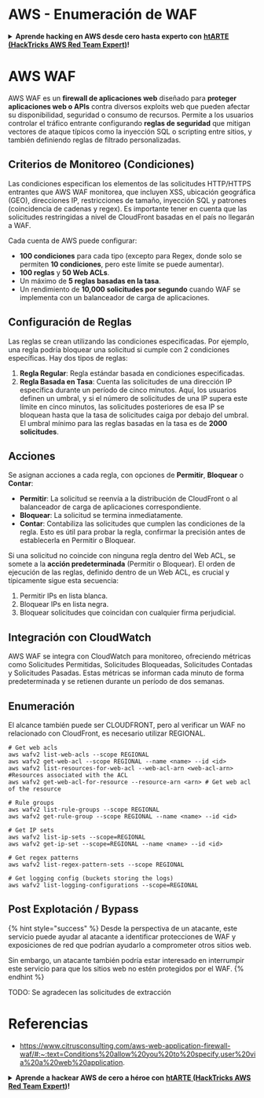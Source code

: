 # AWS - Enumeración de WAF

<details>

<summary><strong>Aprende hacking en AWS desde cero hasta experto con</strong> <a href="https://training.hacktricks.xyz/courses/arte"><strong>htARTE (HackTricks AWS Red Team Expert)</strong></a><strong>!</strong></summary>

Otras formas de apoyar a HackTricks:

* Si deseas ver tu **empresa anunciada en HackTricks** o **descargar HackTricks en PDF** Consulta los [**PLANES DE SUSCRIPCIÓN**](https://github.com/sponsors/carlospolop)!
* Obtén el [**oficial PEASS & HackTricks swag**](https://peass.creator-spring.com)
* Descubre [**The PEASS Family**](https://opensea.io/collection/the-peass-family), nuestra colección exclusiva de [**NFTs**](https://opensea.io/collection/the-peass-family)
* **Únete al** 💬 [**grupo de Discord**](https://discord.gg/hRep4RUj7f) o al [**grupo de telegram**](https://t.me/peass) o **síguenos** en **Twitter** 🐦 [**@hacktricks_live**](https://twitter.com/hacktricks_live)**.**
* **Comparte tus trucos de hacking enviando PRs a los repositorios de** [**HackTricks**](https://github.com/carlospolop/hacktricks) y [**HackTricks Cloud**](https://github.com/carlospolop/hacktricks-cloud).

</details>

# AWS WAF

AWS WAF es un **firewall de aplicaciones web** diseñado para **proteger aplicaciones web o APIs** contra diversos exploits web que pueden afectar su disponibilidad, seguridad o consumo de recursos. Permite a los usuarios controlar el tráfico entrante configurando **reglas de seguridad** que mitigan vectores de ataque típicos como la inyección SQL o scripting entre sitios, y también definiendo reglas de filtrado personalizadas.

## Criterios de Monitoreo (Condiciones)

Las condiciones especifican los elementos de las solicitudes HTTP/HTTPS entrantes que AWS WAF monitorea, que incluyen XSS, ubicación geográfica (GEO), direcciones IP, restricciones de tamaño, inyección SQL y patrones (coincidencia de cadenas y regex). Es importante tener en cuenta que las solicitudes restringidas a nivel de CloudFront basadas en el país no llegarán a WAF.

Cada cuenta de AWS puede configurar:
- **100 condiciones** para cada tipo (excepto para Regex, donde solo se permiten **10 condiciones**, pero este límite se puede aumentar).
- **100 reglas** y **50 Web ACLs**.
- Un máximo de **5 reglas basadas en la tasa**.
- Un rendimiento de **10,000 solicitudes por segundo** cuando WAF se implementa con un balanceador de carga de aplicaciones.

## Configuración de Reglas

Las reglas se crean utilizando las condiciones especificadas. Por ejemplo, una regla podría bloquear una solicitud si cumple con 2 condiciones específicas. Hay dos tipos de reglas:

1. **Regla Regular**: Regla estándar basada en condiciones especificadas.
2. **Regla Basada en Tasa**: Cuenta las solicitudes de una dirección IP específica durante un período de cinco minutos. Aquí, los usuarios definen un umbral, y si el número de solicitudes de una IP supera este límite en cinco minutos, las solicitudes posteriores de esa IP se bloquean hasta que la tasa de solicitudes caiga por debajo del umbral. El umbral mínimo para las reglas basadas en la tasa es de **2000 solicitudes**.

## Acciones

Se asignan acciones a cada regla, con opciones de **Permitir**, **Bloquear** o **Contar**:

- **Permitir**: La solicitud se reenvía a la distribución de CloudFront o al balanceador de carga de aplicaciones correspondiente.
- **Bloquear**: La solicitud se termina inmediatamente.
- **Contar**: Contabiliza las solicitudes que cumplen las condiciones de la regla. Esto es útil para probar la regla, confirmar la precisión antes de establecerla en Permitir o Bloquear.

Si una solicitud no coincide con ninguna regla dentro del Web ACL, se somete a la **acción predeterminada** (Permitir o Bloquear). El orden de ejecución de las reglas, definido dentro de un Web ACL, es crucial y típicamente sigue esta secuencia:

1. Permitir IPs en lista blanca.
2. Bloquear IPs en lista negra.
3. Bloquear solicitudes que coincidan con cualquier firma perjudicial.

## Integración con CloudWatch

AWS WAF se integra con CloudWatch para monitoreo, ofreciendo métricas como Solicitudes Permitidas, Solicitudes Bloqueadas, Solicitudes Contadas y Solicitudes Pasadas. Estas métricas se informan cada minuto de forma predeterminada y se retienen durante un período de dos semanas.

## Enumeración

El alcance también puede ser CLOUDFRONT, pero al verificar un WAF no relacionado con CloudFront, es necesario utilizar REGIONAL.
```
# Get web acls
aws wafv2 list-web-acls --scope REGIONAL
aws wafv2 get-web-acl --scope REGIONAL --name <name> --id <id>
aws wafv2 list-resources-for-web-acl --web-acl-arn <web-acl-arn> #Resources associated with the ACL
aws wafv2 get-web-acl-for-resource --resource-arn <arn> # Get web acl of the resource

# Rule groups
aws wafv2 list-rule-groups --scope REGIONAL
aws wafv2 get-rule-group --scope REGIONAL --name <name> --id <id>

# Get IP sets
aws wafv2 list-ip-sets --scope=REGIONAL
aws wafv2 get-ip-set --scope=REGIONAL --name <name> --id <id>

# Get regex patterns
aws wafv2 list-regex-pattern-sets --scope REGIONAL

# Get logging config (buckets storing the logs)
aws wafv2 list-logging-configurations --scope=REGIONAL
```
## Post Explotación / Bypass

{% hint style="success" %}
Desde la perspectiva de un atacante, este servicio puede ayudar al atacante a identificar protecciones de WAF y exposiciones de red que podrían ayudarlo a comprometer otros sitios web.

Sin embargo, un atacante también podría estar interesado en interrumpir este servicio para que los sitios web no estén protegidos por el WAF.
{% endhint %}

TODO: Se agradecen las solicitudes de extracción

# Referencias
* https://www.citrusconsulting.com/aws-web-application-firewall-waf/#:~:text=Conditions%20allow%20you%20to%20specify,user%20via%20a%20web%20application.

<details>

<summary><strong>Aprende a hackear AWS de cero a héroe con</strong> <a href="https://training.hacktricks.xyz/courses/arte"><strong>htARTE (HackTricks AWS Red Team Expert)</strong></a><strong>!</strong></summary>

Otras formas de apoyar a HackTricks:

* Si deseas ver tu **empresa anunciada en HackTricks** o **descargar HackTricks en PDF** Consulta los [**PLANES DE SUSCRIPCIÓN**](https://github.com/sponsors/carlospolop)!
* Obtén la [**merchandising oficial de PEASS & HackTricks**](https://peass.creator-spring.com)
* Descubre [**The PEASS Family**](https://opensea.io/collection/the-peass-family), nuestra colección exclusiva de [**NFTs**](https://opensea.io/collection/the-peass-family)
* **Únete al** 💬 [**grupo de Discord**](https://discord.gg/hRep4RUj7f) o al [**grupo de telegram**](https://t.me/peass) o **síguenos** en **Twitter** 🐦 [**@hacktricks_live**](https://twitter.com/hacktricks_live)**.**
* **Comparte tus trucos de hacking enviando PRs a los repositorios de** [**HackTricks**](https://github.com/carlospolop/hacktricks) y [**HackTricks Cloud**](https://github.com/carlospolop/hacktricks-cloud).

</details>
